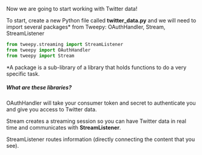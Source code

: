 Now we are going to start working with Twitter data!

To start, create a new Python file called **twitter_data.py** and we will need to import several packages* from Tweepy: OAuthHandler, Stream, StreamListener

```python
from tweepy.streaming import StreamListener
from tweepy import OAuthHandler
from tweepy import Stream
```

*A package is a sub-library of a library that holds functions to do a very specific task.

##### What are these libraries?

OAuthHandler will take your consumer token and secret to authenticate you and give you access to Twitter data.

Stream creates a streaming session so you can have Twitter data in real time and communicates with **StreamListener**. 

StreamListener routes information (directly connecting the content that you see).
 
